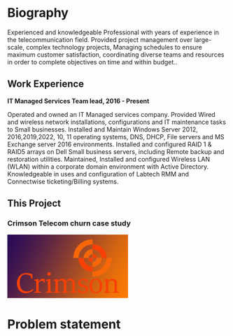 # Biography
Experienced and knowledgeable Professional with years of experience in the telecommunication field. Provided project management over large-scale, complex technology projects, Managing schedules to ensure maximum customer satisfaction, coordinating diverse teams and resources in order to complete objectives on time and within budget..  

## Work Experience
**IT Managed Services Team lead, 2016 - Present**

Operated and owned an IT Managed services company. Provided Wired and wireless network installations, configurations and IT maintenance tasks to Small businesses. Installed and Maintain Windows Server 2012, 2016,2019,2022, 10, 11 operating systems, DNS, DHCP, File servers and MS Exchange server 2016 environments. Installed and configured RAID 1 & RAID5 arrays on Dell Small business servers, including Remote backup and restoration utilities. Maintained, Installed and configured Wireless LAN (WLAN) within a corporate domain environment with Active Directory. Knowledgeable in uses and configuration of Labtech RMM and Connectwise ticketing/Billing systems.

## This Project

### Crimson Telecom churn case study
![crimson](/assets/crimson2.png)

# Problem statement
